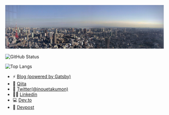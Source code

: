 
![Tokyo Japan](./image.jpg)

![GitHub Status](https://github-readme-stats.vercel.app/api?username=Takumon&count_private=true&show_icons=true&theme=dracula)

![Top Langs](https://github-readme-stats.vercel.app/api/top-langs/?username=Takumon&hide=TeX&layout=compact&theme=dracula)

- ⚡ [Blog (powered by Gatsby)](https://takumon.com/)
- 🔭 [Qiita](https://qiita.com/Takumon)
- 🐥 [Twitter(@inouetakumon)](https://twitter💻.com/inouetakumon)
- 👦🏻 [Linkedin](https://www.linkedin.com/in/takumon/)
- 💻 [Dev.to](https://dev.to/takumon)
- 🚀 [Devpost](https://devpost.com/TakutoInoue)
